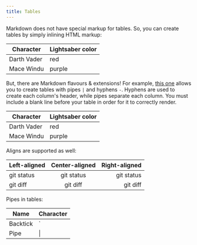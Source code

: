 ```yaml
---
title: Tables
---
```


Markdown does not have special markup for tables.
So, you can create tables by simply inlining HTML markup:

<table>
	<thead>
		<tr>
			<th>Character</th>
			<th>Lightsaber color</th>
		</tr>
	</thead>
	<tbody>
		<tr>
			<td>Darth Vader</td>
			<td>red</td>
		</tr>
		<tr>
			<td>Mace Windu</td>
			<td>purple</td>
		</tr>
	</tbody>
</table>

But, there are Markdown flavours & extensions!
For example, [this one](https://help.github.com/articles/organizing-information-with-tables/) allows you to create tables with pipes `|` and hyphens `-`.
Hyphens are used to create each column's header, while pipes separate each column.
You must include a blank line before your table in order for it to correctly render.

|   Character   |   Lightsaber color  |
|---------------|---------------------|
|  Darth Vader  |  red                |
|  Mace Windu   |  purple             |

Aligns are supported as well:

| Left-aligned | Center-aligned | Right-aligned |
| :---         |     :---:      |          ---: |
| git status   | git status     | git status    |
| git diff     | git diff       | git diff      |

Pipes in tables:

| Name     | Character |
| ---      | ---       |
| Backtick | `         |
| Pipe     | \|        |
